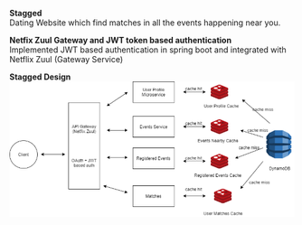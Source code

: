 
**Stagged** <br>
Dating Website which find matches in all the events happening near you.

**Netfix Zuul Gateway and JWT token based authentication** <br>
Implemented JWT based authentication in spring boot and integrated with Netflix Zuul (Gateway Service) 

**Stagged Design** <br>
![](images/stagged.png)


